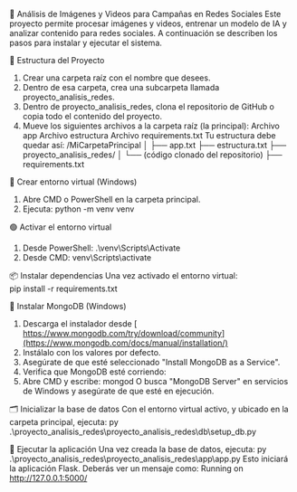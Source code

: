 🧠 Análisis de Imágenes y Videos para Campañas en Redes Sociales
Este proyecto permite procesar imágenes y videos, entrenar un modelo de IA y analizar contenido para redes sociales. A continuación se describen los pasos para instalar y ejecutar el sistema.

📁 Estructura del Proyecto
1. Crear una carpeta raíz con el nombre que desees.
2. Dentro de esa carpeta, crea una subcarpeta llamada proyecto_analisis_redes.
3. Dentro de proyecto_analisis_redes, clona el repositorio de GitHub o copia todo el contenido del proyecto.
4. Mueve los siguientes archivos a la carpeta raíz (la principal):
  Archivo app
  Archivo estructura
  Archivo requirements.txt
Tu estructura debe quedar así:
/MiCarpetaPrincipal
│
├── app.txt
├── estructura.txt
├── proyecto_analisis_redes/
│   └── (código clonado del repositorio)
├── requirements.txt

🐍 Crear entorno virtual (Windows)
1. Abre CMD o PowerShell en la carpeta principal.
2. Ejecuta:  python -m venv venv

🟢 Activar el entorno virtual
1. Desde PowerShell:                 .\venv\Scripts\Activate
2. Desde CMD:                         venv\Scripts\activate

📦 Instalar dependencias
Una vez activado el entorno virtual:  
                                    pip install -r requirements.txt

🍃 Instalar MongoDB (Windows)
1. Descarga el instalador desde [ https://www.mongodb.com/try/download/community](https://www.mongodb.com/docs/manual/installation/)
2. Instálalo con los valores por defecto.
3. Asegúrate de que esté seleccionado "Install MongoDB as a Service".
3. Verifica que MongoDB esté corriendo:
4. Abre CMD y escribe: mongod
  O busca "MongoDB Server" en servicios de Windows y asegúrate de que esté en ejecución.

🗂️ Inicializar la base de datos
Con el entorno virtual activo, y ubicado en la carpeta principal, ejecuta:
                                  py .\proyecto_analisis_redes\proyecto_analisis_redes\db\setup_db.py

🚀 Ejecutar la aplicación
Una vez creada la base de datos, ejecuta:
                                  py .\proyecto_analisis_redes\proyecto_analisis_redes\app\app.py
Esto iniciará la aplicación Flask. Deberás ver un mensaje como: Running on http://127.0.0.1:5000/



